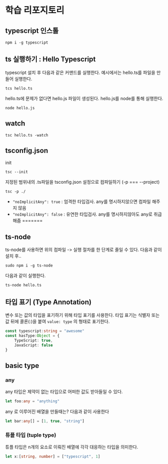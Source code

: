 # 학습 리포지토리

## typescript 인스톨

```
npm i -g typescript
```

## ts 실행하기 : Hello Typescript

typescript 설치 후 다음과 같은 커맨드를 실행한다. 예시에서는 hello.ts를 파일을 만들어 실행한다.

```
tcs hello.ts
```

hello.ts에 문제가 없다면 hello.js 파일이 생성된다. hello.js를 node를 통해 실행한다.

```
node hello.js
```

## watch

```
tsc hello.ts -watch
```

## tsconfig.json

init

```
tsc --init
```

지정된 범위내의 .ts파일을 tsconfig.json 설정으로 컴파일하기
(-p === --project)

```
tsc -p ./
```

* `"noImplicitAny": true` : 엄격한 타입검사. any를 명시하지않으면 컴파일 해주지 않음
* `"noImplicitAny": false` : 유연한 타입검사. any를 명시하지않아도 any로 취급해줌
=======
## ts-node

ts-node를 사용하면 위의 컴파일 -> 실행 절차를 한 단계로 줄일 수 있다.
다음과 같이 설치 후..

```
sudo npm i -g ts-node
``` 

다음과 같이 실행한다.

```
ts-node hello.ts
```

## 타입 표기 (Type Annotation)

변수 또는 값의 타입을 표기하기 위해 타입 표기를 사용한다. 
타입 표기는 식별자 또는 값 뒤에 콜론(:)을 붙여 `value: type` 의 형태로 표기한다.

``` typescript
const typescript:string = "awesome"
const hasType:Object = {
    TypeScript: true,
    JavaScript: false
}
```

## basic type

### any

any 타입은 제약이 없는 타입으로 어떠한 값도 받아들일 수 있다.

``` typescript
let foo:any = "anything"
``` 

any 로 이루어진 배열을 만들때는? 다음과 같이 사용한다

``` typescript
let bar:any[] = [1, true, "string"]
```

### 튜플 타입 (tuple type)

튜플 타입은 n개의 요소로 이뤄진 배열에 각각 대응하는 타입을 의미한다.

``` typescript
let x:[string, number] = ["typescript", 1]
``` 
